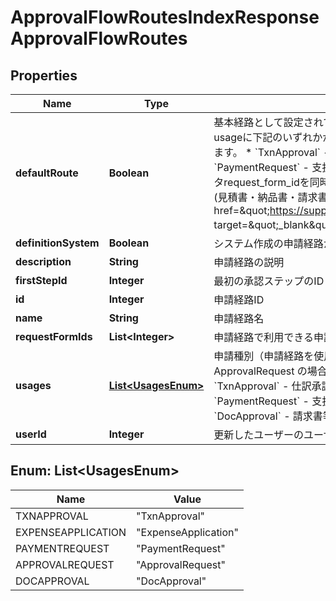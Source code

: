 

# ApprovalFlowRoutesIndexResponseApprovalFlowRoutes


## Properties

| Name | Type | Description | Notes |
|------------ | ------------- | ------------- | -------------|
|**defaultRoute** | **Boolean** | 基本経路として設定されているかどうか&lt;br&gt;&lt;br&gt; リクエストパラメータusageに下記のいずれかが指定され、かつ、基本経路の場合はtrueになります。 * &#x60;TxnApproval&#x60; - 仕訳承認 * &#x60;ExpenseApplication&#x60; - 経費精算 * &#x60;PaymentRequest&#x60; - 支払依頼 * &#x60;ApprovalRequest&#x60;(リクエストパラメータrequest_form_idを同時に指定) - 各種申請 * &#x60;DocApproval&#x60; - 請求書等 (見積書・納品書・請求書・発注書)  &lt;a href&#x3D;\&quot;https://support.freee.co.jp/hc/ja/articles/900000507963\&quot; target&#x3D;\&quot;_blank\&quot;&gt;申請フォームの基本経路設定&lt;/a&gt;  |  |
|**definitionSystem** | **Boolean** | システム作成の申請経路かどうか |  [optional] |
|**description** | **String** | 申請経路の説明 |  [optional] |
|**firstStepId** | **Integer** | 最初の承認ステップのID |  [optional] |
|**id** | **Integer** | 申請経路ID |  |
|**name** | **String** | 申請経路名 |  [optional] |
|**requestFormIds** | **List&lt;Integer&gt;** | 申請経路で利用できる申請フォームID配列 |  [optional] |
|**usages** | [**List&lt;UsagesEnum&gt;**](#List&lt;UsagesEnum&gt;) | 申請種別（申請経路を使用できる申請種別を示します。例えば、ApprovalRequest の場合は、各種申請で使用できる申請経路です。） * &#x60;TxnApproval&#x60; - 仕訳承認 * &#x60;ExpenseApplication&#x60; - 経費精算 * &#x60;PaymentRequest&#x60; - 支払依頼 * &#x60;ApprovalRequest&#x60; - 各種申請 * &#x60;DocApproval&#x60; - 請求書等 (見積書・納品書・請求書・発注書) |  [optional] |
|**userId** | **Integer** | 更新したユーザーのユーザーID |  [optional] |



## Enum: List&lt;UsagesEnum&gt;

| Name | Value |
|---- | -----|
| TXNAPPROVAL | &quot;TxnApproval&quot; |
| EXPENSEAPPLICATION | &quot;ExpenseApplication&quot; |
| PAYMENTREQUEST | &quot;PaymentRequest&quot; |
| APPROVALREQUEST | &quot;ApprovalRequest&quot; |
| DOCAPPROVAL | &quot;DocApproval&quot; |



